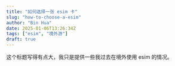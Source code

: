 ```yaml
---
title: "如何选择一张 esim 卡"
slug: "how-to-choose-a-esim"
author: "Bin Hua"
date: 2025-01-06T13:26:34Z
tags: ["esim", "境外游"]
draft: true
---
```


这个标题写得有点大，我只是提供一些我过去在境外使用 esim 的情况。
